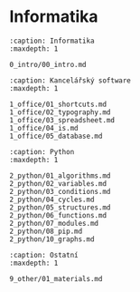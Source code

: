 Informatika
===========


```{toctree}
:caption: Informatika
:maxdepth: 1

0_intro/00_intro.md
```


```{toctree}
:caption: Kancelářský software
:maxdepth: 1

1_office/01_shortcuts.md
1_office/02_typography.md
1_office/03_spreadsheet.md
1_office/04_is.md
1_office/05_database.md
```

```{toctree}
:caption: Python
:maxdepth: 1

2_python/01_algorithms.md
2_python/02_variables.md
2_python/03_conditions.md
2_python/04_cycles.md
2_python/05_structures.md
2_python/06_functions.md
2_python/07_modules.md
2_python/08_pip.md
2_python/10_graphs.md
```


```{toctree}
:caption: Ostatní 
:maxdepth: 1

9_other/01_materials.md
```
